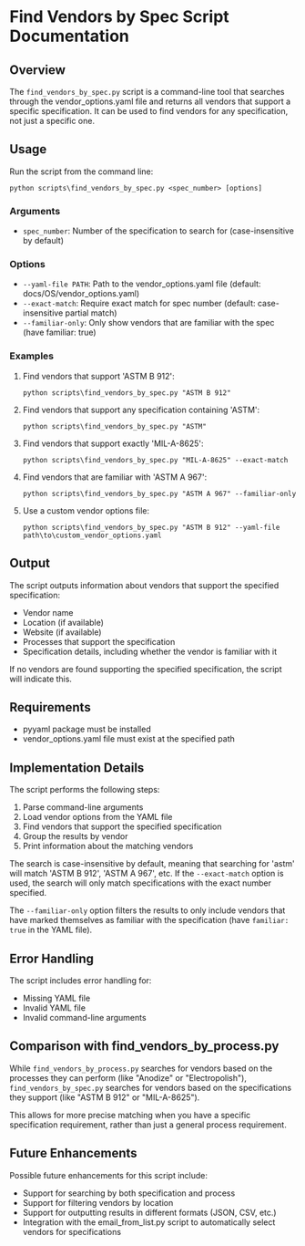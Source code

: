 # Find Vendors by Spec Script Documentation

## Overview

The `find_vendors_by_spec.py` script is a command-line tool that searches through the vendor_options.yaml file and returns all vendors that support a specific specification. It can be used to find vendors for any specification, not just a specific one.

## Usage

Run the script from the command line:

```
python scripts\find_vendors_by_spec.py <spec_number> [options]
```

### Arguments

- `spec_number`: Number of the specification to search for (case-insensitive by default)

### Options

- `--yaml-file PATH`: Path to the vendor_options.yaml file (default: docs/OS/vendor_options.yaml)
- `--exact-match`: Require exact match for spec number (default: case-insensitive partial match)
- `--familiar-only`: Only show vendors that are familiar with the spec (have familiar: true)

### Examples

1. Find vendors that support 'ASTM B 912':
   ```
   python scripts\find_vendors_by_spec.py "ASTM B 912"
   ```

2. Find vendors that support any specification containing 'ASTM':
   ```
   python scripts\find_vendors_by_spec.py "ASTM"
   ```

3. Find vendors that support exactly 'MIL-A-8625':
   ```
   python scripts\find_vendors_by_spec.py "MIL-A-8625" --exact-match
   ```

4. Find vendors that are familiar with 'ASTM A 967':
   ```
   python scripts\find_vendors_by_spec.py "ASTM A 967" --familiar-only
   ```

5. Use a custom vendor options file:
   ```
   python scripts\find_vendors_by_spec.py "ASTM B 912" --yaml-file path\to\custom_vendor_options.yaml
   ```

## Output

The script outputs information about vendors that support the specified specification:

- Vendor name
- Location (if available)
- Website (if available)
- Processes that support the specification
- Specification details, including whether the vendor is familiar with it

If no vendors are found supporting the specified specification, the script will indicate this.

## Requirements

- pyyaml package must be installed
- vendor_options.yaml file must exist at the specified path

## Implementation Details

The script performs the following steps:

1. Parse command-line arguments
2. Load vendor options from the YAML file
3. Find vendors that support the specified specification
4. Group the results by vendor
5. Print information about the matching vendors

The search is case-insensitive by default, meaning that searching for 'astm' will match 'ASTM B 912', 'ASTM A 967', etc. If the `--exact-match` option is used, the search will only match specifications with the exact number specified.

The `--familiar-only` option filters the results to only include vendors that have marked themselves as familiar with the specification (have `familiar: true` in the YAML file).

## Error Handling

The script includes error handling for:
- Missing YAML file
- Invalid YAML file
- Invalid command-line arguments

## Comparison with find_vendors_by_process.py

While `find_vendors_by_process.py` searches for vendors based on the processes they can perform (like "Anodize" or "Electropolish"), `find_vendors_by_spec.py` searches for vendors based on the specifications they support (like "ASTM B 912" or "MIL-A-8625").

This allows for more precise matching when you have a specific specification requirement, rather than just a general process requirement.

## Future Enhancements

Possible future enhancements for this script include:
- Support for searching by both specification and process
- Support for filtering vendors by location
- Support for outputting results in different formats (JSON, CSV, etc.)
- Integration with the email_from_list.py script to automatically select vendors for specifications
